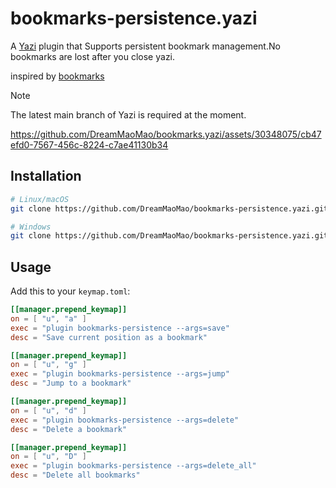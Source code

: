 # bookmarks-persistence.yazi

A [Yazi](https://github.com/sxyazi/yazi) plugin that Supports persistent bookmark management.No bookmarks are lost after you close yazi.

inspired by [bookmarks](https://github.com/dedukun/bookmarks.yazi)

> [!NOTE]
> The latest main branch of Yazi is required at the moment.


https://github.com/DreamMaoMao/bookmarks.yazi/assets/30348075/cb47efd0-7567-456c-8224-c7ae41130b34


## Installation

```sh
# Linux/macOS
git clone https://github.com/DreamMaoMao/bookmarks-persistence.yazi.git ~/.config/yazi/plugins/bookmarks-persistence.yazi

# Windows
git clone https://github.com/DreamMaoMao/bookmarks-persistence.yazi.git %AppData%\yazi\config\plugins\bookmarks-persistence.yazi
```

## Usage

Add this to your `keymap.toml`:

```toml
[[manager.prepend_keymap]]
on = [ "u", "a" ]
exec = "plugin bookmarks-persistence --args=save"
desc = "Save current position as a bookmark"

[[manager.prepend_keymap]]
on = [ "u", "g" ]
exec = "plugin bookmarks-persistence --args=jump"
desc = "Jump to a bookmark"

[[manager.prepend_keymap]]
on = [ "u", "d" ]
exec = "plugin bookmarks-persistence --args=delete"
desc = "Delete a bookmark"

[[manager.prepend_keymap]]
on = [ "u", "D" ]
exec = "plugin bookmarks-persistence --args=delete_all"
desc = "Delete all bookmarks"
```
